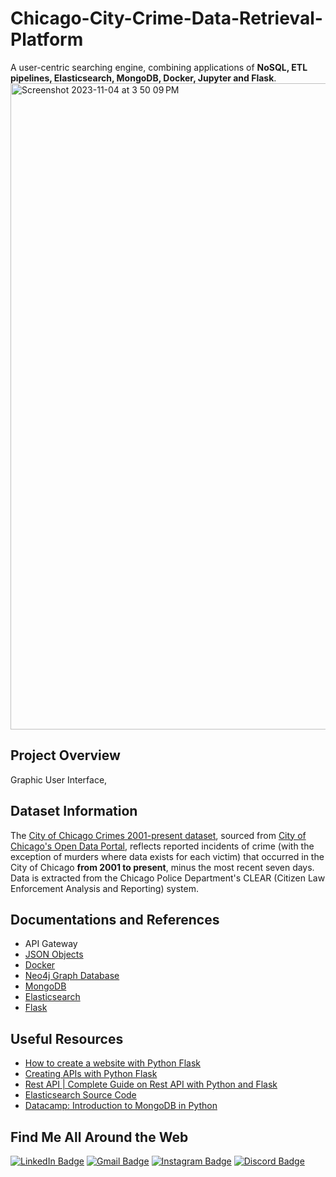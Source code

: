 # Chicago-City-Crime-Data-Retrieval-Platform
A user-centric searching engine, combining applications of **NoSQL, ETL pipelines, Elasticsearch, MongoDB, Docker, Jupyter and Flask**. 
<img width="1034" alt="Screenshot 2023-11-04 at 3 50 09 PM" src="https://github.com/Kaguya2906/Chicago-City-Crime-Data-Retrieval-Platform/assets/38816901/3fc1ccf6-1200-4ac2-a022-f8a982d9ef84">

## Project Overview
Graphic User Interface, 

## Dataset Information
The [City of Chicago Crimes 2001-present dataset](https://data.cityofchicago.org/Public-Safety/Crimes-2001-to-Present/ijzp-q8t2), sourced from [City of Chicago's Open Data Portal](https://data.cityofchicago.org/), reflects reported incidents of crime (with the exception of murders where data exists for each victim) that occurred in the City of Chicago **from 2001 to present**, minus the most recent seven days. Data is extracted from the Chicago Police Department's CLEAR (Citizen Law Enforcement Analysis and Reporting) system. 

## Documentations and References
- API Gateway
- [JSON Objects](https://www.w3schools.com/js/js_json_intro.asp)
- [Docker](https://docs.docker.com/desktop/get-started/)
- [Neo4j Graph Database](https://neo4j.com/docs/cypher-manual/current/introduction/)
- [MongoDB](https://pymongo.readthedocs.io/en/stable/tutorial.html)
- [Elasticsearch](https://www.elastic.co/guide/index.html) 
- [Flask](https://readthedocs.org/projects/flask/)

## Useful Resources
- [How to create a website with Python Flask](https://chozinthet20602.medium.com/how-to-create-a-website-with-python-flask-5e5e3d54c827)
- [Creating APIs with Python Flask](https://chozinthet20602.medium.com/creating-apis-with-python-flask-96b4bd5fb851)
- [Rest API | Complete Guide on Rest API with Python and Flask](https://neo4j.com/docs/cypher-manual/current/introduction/)
- [Elasticsearch Source Code](https://github.com/elastic/elasticsearch)
- [Datacamp: Introduction to MongoDB in Python](https://app.datacamp.com/learn/courses/introduction-to-using-mongodb-for-data-science-with-python)

## Find Me All Around the Web
[![LinkedIn Badge](https://img.shields.io/badge/LinkedIn-Profile-informational?style=flat&logo=linkedin&logoColor=white&color=0A66C2)](https://www.linkedin.com/in/lanru-fu-a55376162/)
[![Gmail Badge](https://img.shields.io/badge/Gmail-Email-informational?style=flat&logo=gmail&logoColor=white&color=D14836)](mailto:lanru.2018@gmail.com)
[![Instagram Badge](https://img.shields.io/badge/Instagram-Profile-informational?style=flat&logo=instagram&logoColor=white&color=E4405F)](https://instagram.com/rurus_memo)
[![Discord Badge](https://img.shields.io/badge/Discord-Chat-informational?style=flat&logo=discord&logoColor=white&color=5865F2)](https://discordapp.com/users/yourDiscordID)
